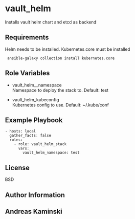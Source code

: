 vault_helm
====================

Installs vault helm chart and etcd as backend

Requirements
------------

Helm needs to be installed.
Kubernetes.core must be installed
```
 ansible-galaxy collection install kubernetes.core
```

Role Variables
--------------

- vault_helm__namespace  
  Namespace to deploy the stack to. Default: test  

- vault_helm_kubeconfig  
  Kubernetes config to use. Default: ~/.kube/conf


Example Playbook
----------------

    - hosts: local
      gather_facts: false
      roles:
        - role: vault_helm_stack
          vars:
            vault_helm_namespace: test

License
-------

BSD

Author Information
------------------

Andreas Kaminski
---
